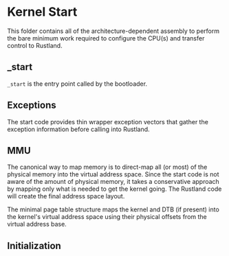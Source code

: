 Kernel Start
============

This folder contains all of the architecture-dependent assembly to perform the
bare minimum work required to configure the CPU(s) and transfer control to
Rustland.

_start
------

`_start` is the entry point called by the bootloader.

Exceptions
----------

The start code provides thin wrapper exception vectors that gather the exception
information before calling into Rustland.

MMU
---

The canonical way to map memory is to direct-map all (or most) of the physical
memory into the virtual address space. Since the start code is not aware of the
amount of physical memory, it takes a conservative approach by mapping only what
is needed to get the kernel going. The Rustland code will create the final
address space layout.

The minimal page table structure maps the kernel and DTB (if present) into the
kernel's virtual address space using their physical offsets from the virtual
address base.

Initialization
--------------

